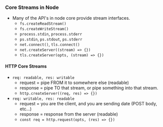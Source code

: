 ### Core Streams in Node
* Many of the API's in node core provide stream interfaces.
  * `fs.createReadStream()`
  * `fs.createWriteStream()`
  * `process.stdin`, `process.stderr`
  * `ps.stdin`, `ps.stdout`, `ps.stderr`
  * `net.connect()`, `tls.connect()`
  * `net.createServer((stream) => {})`
  * `tls.createServer(opts, (stream) => {})`

#### HTTP Core Streams
* `req: readable, res: writable`
  * request = pipe FROM it to somewhere else (readable)
  * response = pipe TO that stream, or pipe something into that stream.
  * `http.createServer((req, res) => {})`
* `req: writable, res: readable`
  * request = you are the client, and you are sending date (POST body, etc...)
  * response = response from the server (readable)
  * `const req = http.request(opts, (res) => {})`
